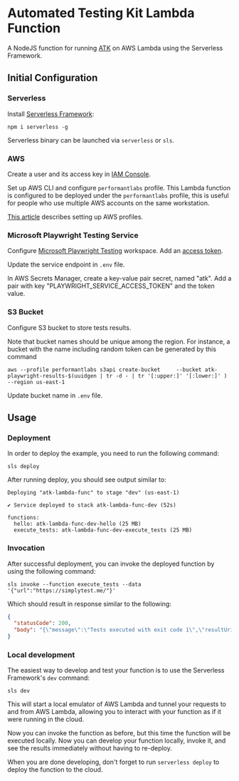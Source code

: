 # Automated Testing Kit Lambda Function

A NodeJS function for running [ATK](https://www.drupal.org/project/automated_testing_kit/) on AWS Lambda using the Serverless Framework.

## Initial Configuration

### Serverless
Install [Serverless Framework](https://www.serverless.com/framework/docs/getting-started):
```shell
npm i serverless -g
```

Serverless binary can be launched via `serverless` or `sls`.

### AWS

Create a user and its access key in [IAM Console](https://us-east-1.console.aws.amazon.com/iamv2/home#/users).

Set up AWS CLI and configure `performantlabs` profile.
This Lambda function is configured to be deployed under the `performantlabs` 
profile, this is useful for people who use multiple AWS accounts on the same
workstation.

[This article](https://dev.to/andreasbergstrom/juggling-multiple-aws-cli-profiles-like-a-pro-2h88)
describes setting up AWS profiles.

### Microsoft Playwright Testing Service

Configure [Microsoft Playwright Testing](https://learn.microsoft.com/en-us/azure/playwright-testing/quickstart-run-end-to-end-tests?tabs=playwrightcli&pivots=playwright-test-runner)
workspace. Add an [access token](https://learn.microsoft.com/en-us/azure/playwright-testing/how-to-manage-access-tokens).

Update the service endpoint in `.env` file.

In AWS Secrets Manager, create a key-value pair secret, named "atk".
Add a pair with key "PLAYWRIGHT_SERVICE_ACCESS_TOKEN" and the token value.

### S3 Bucket

Configure S3 bucket to store tests results.

Note that bucket names should be unique among the region.
For instance, a bucket with the name including random token
can be generated by this command

```shell
aws --profile performantlabs s3api create-bucket     --bucket atk-playwright-results-$(uuidgen | tr -d - | tr '[:upper:]' '[:lower:]' )     --region us-east-1
```

Update bucket name in `.env` file.

## Usage

### Deployment

In order to deploy the example, you need to run the following command:

```
sls deploy
```

After running deploy, you should see output similar to:

```
Deploying "atk-lambda-func" to stage "dev" (us-east-1)

✔ Service deployed to stack atk-lambda-func-dev (52s)

functions:
  hello: atk-lambda-func-dev-hello (25 MB)
  execute_tests: atk-lambda-func-dev-execute_tests (25 MB)
```

### Invocation

After successful deployment, you can invoke the deployed function by using the following command:

```
sls invoke --function execute_tests --data '{"url":"https://simplytest.me/"}'
```

Which should result in response similar to the following:

```json
{
  "statusCode": 200,
  "body": "{\"message\":\"Tests executed with exit code 1\",\"resultUri\":\"https://atk-playwright-results-05d038085c8a4b8cbddc6064f9892520.s3.us-east-1.amazonaws.com/results/1733771130624/index.json\"}"
}
```

### Local development

The easiest way to develop and test your function is to use the Serverless Framework's `dev` command:

```
sls dev
```

This will start a local emulator of AWS Lambda and tunnel your requests to and from AWS Lambda, allowing you to interact with your function as if it were running in the cloud.

Now you can invoke the function as before, but this time the function will be executed locally. Now you can develop your function locally, invoke it, and see the results immediately without having to re-deploy.

When you are done developing, don't forget to run `serverless deploy` to deploy the function to the cloud.
